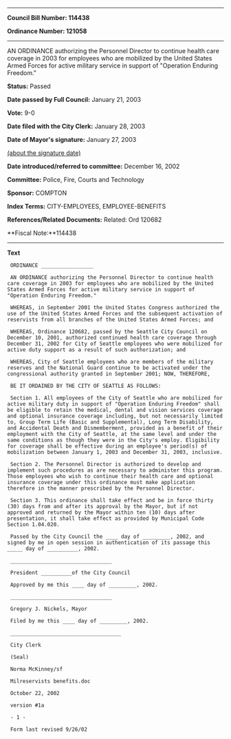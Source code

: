 

********

**Council Bill Number: 114438**
   
**Ordinance Number: 121058**
********

 AN ORDINANCE authorizing the Personnel Director to continue health care coverage in 2003 for employees who are mobilized by the United States Armed Forces for active military service in support of "Operation Enduring Freedom."

**Status:** Passed
   
**Date passed by Full Council:** January 21, 2003
   
**Vote:** 9-0
   
**Date filed with the City Clerk:** January 28, 2003
   
**Date of Mayor's signature:** January 27, 2003
   
[(about the signature date)](/~public/approvaldate.htm)
   
   
   
**Date introduced/referred to committee:** December 16, 2002
   
**Committee:** Police, Fire, Courts and Technology
   
**Sponsor:** COMPTON
   
   
**Index Terms:** CITY-EMPLOYEES, EMPLOYEE-BENEFITS

**References/Related Documents:** Related: Ord 120682

**Fiscal Note:**114438

********

**Text**
   
```
 ORDINANCE _________________

 AN ORDINANCE authorizing the Personnel Director to continue health care coverage in 2003 for employees who are mobilized by the United States Armed Forces for active military service in support of "Operation Enduring Freedom."

 WHEREAS, in September 2001 the United States Congress authorized the use of the United States Armed Forces and the subsequent activation of reservists from all branches of the United States Armed Forces; and

 WHEREAS, Ordinance 120682, passed by the Seattle City Council on December 10, 2001, authorized continued health care coverage through December 31, 2002 for City of Seattle employees who were mobilized for active duty support as a result of such authorization; and

 WHEREAS, City of Seattle employees who are members of the military reserves and the National Guard continue to be activated under the congressional authority granted in September 2001; NOW, THEREFORE,

 BE IT ORDAINED BY THE CITY OF SEATTLE AS FOLLOWS:

 Section 1. All employees of the City of Seattle who are mobilized for active military duty in support of "Operation Enduring Freedom" shall be eligible to retain the medical, dental and vision services coverage and optional insurance coverage including, but not necessarily limited to, Group Term Life (Basic and Supplemental), Long Term Disability, and Accidental Death and Dismemberment, provided as a benefit of their employment with the City of Seattle, at the same level and under the same conditions as though they were in the City's employ. Eligibility for coverage shall be effective during an employee's period(s) of mobilization between January 1, 2003 and December 31, 2003, inclusive.

 Section 2. The Personnel Director is authorized to develop and implement such procedures as are necessary to administer this program. Those employees who wish to continue their health care and optional insurance coverage under this ordinance must make application therefore in the manner prescribed by the Personnel Director.

 Section 3. This ordinance shall take effect and be in force thirty (30) days from and after its approval by the Mayor, but if not approved and returned by the Mayor within ten (10) days after presentation, it shall take effect as provided by Municipal Code Section 1.04.020.

 Passed by the City Council the ____ day of _________, 2002, and signed by me in open session in authentication of its passage this _____ day of __________, 2002.

 _________________________________

 President __________of the City Council

 Approved by me this ____ day of _________, 2002.

 _________________________________

 Gregory J. Nickels, Mayor

 Filed by me this ____ day of _________, 2002.

 ____________________________________

 City Clerk

 (Seal)

 Norma McKinney/sf

 Milreservists benefits.doc

 October 22, 2002

 version #1a

 - 1 -

 Form last revised 9/26/02

```
